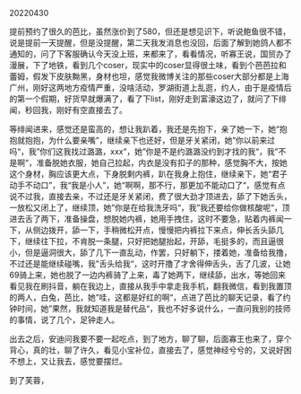 20220430

提前预约了很久的芭比，虽然涨价到了580，但还是想见识下，听说鲍鱼很不错，说是提前一天提醒，但是没提醒，第二天我发消息也没回，后面了解到她鸽人都不通知的，问了下客服确认今天没上班，来都来了，看看情况，听寡王说，国贸办了漫展，下了地铁，看到几个coser，现实中的coser显得很土味，看到个芭芭拉和蕾姆，假发下皮肤黝黑，身材也坦，感觉我微博关注的那些coser大部分都是上海广州，刚好这两地方疫情严重，没啥活动，罗湖街道上乱逛，约人，由于是疫情后的第一个假期，好货早就爆满了，看了下list，刚好走到富濠这边了，就问了下绯闻，秒回我，刚好有空直接去了。

等绯闻进来，感觉还是蛮高的，想让我趴着，我还是先抱下，亲了她一下，她“抱抱就抱抱，为什么要亲嘴”，继续亲下也还好，但是牙关紧闭，她”你以前来过吗“，我”你们这我找过潞潞，xxx“，她”你是不是约潞潞没约到才找的我“，我”不是啊“，准备脱她衣服，她自己拉起，内衣是没有扣子的那种，感觉胸不大，按她这个身材，胸应该更大点，下身脱剩内裤，趴在我身上抱住，继续亲下，她“君子动手不动口”，我“我是小人”，她“啊啊，那不行，那更加不能动口了“，感觉有点说不过我，直接去亲，不过还是牙关紧闭，费了很大劲才顶进去，舔了下她舌头，一放松又闭上了，继续顶，她”你是在给我洗牙吗“，我”我还要给你做核酸呢“，顶进去舌了两下，准备操盘，想脱她内裤，她用手拽住，这时不要急，贴着内裤闻一下，从侧边拨开，舔一下，手稍微松开点，慢慢把内裤拉下来点，伸长舌头舔几下，继续往下拉，不肯脱一条腿，只好把她腿抬起，开舔，毛挺多的，而且逼很小，但是逼洞很大，舔了几下一直乱动，作罢，只好躺下，搂着她，准备给我撸，不过还是能继续碰嘴，我”舌头给我“，这时开撸了才舍得伸舌头，舌了几波，让她69骑上来，她也脱了一边内裤骑了上来，毒了她两下，继续舔，出水，等她回来看见我在刷抖音，躺在我边上，直接从我手中拿走我手机，翻我微信，看到我置顶的两人，白兔，芭比，她”哇，这都是好红的啊“，点进了芭比的聊天记录，看了约钟时间，她”果然，我就知道我是替代品“，我也不好多说什么，一直问我别的技师的事情，说了几个，足钟走人。

出去之后，安迪问我要不要一起吃点，到了地方，聊了聊，后面寡王也来了，穿个背心，真的壮，聊了许久，看见小宝补位，直接去了，感觉神经兮兮的，又说好困不想上，又让我去，感觉要摆烂。

到了芙蓉，